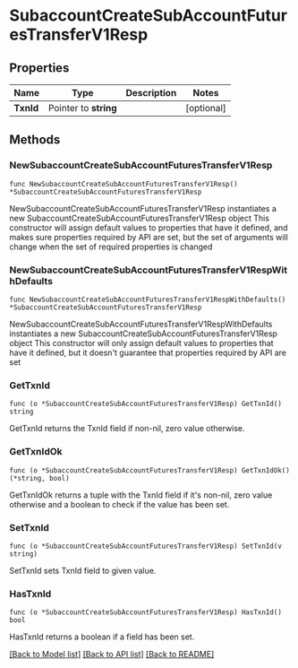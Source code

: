# SubaccountCreateSubAccountFuturesTransferV1Resp

## Properties

Name | Type | Description | Notes
------------ | ------------- | ------------- | -------------
**TxnId** | Pointer to **string** |  | [optional] 

## Methods

### NewSubaccountCreateSubAccountFuturesTransferV1Resp

`func NewSubaccountCreateSubAccountFuturesTransferV1Resp() *SubaccountCreateSubAccountFuturesTransferV1Resp`

NewSubaccountCreateSubAccountFuturesTransferV1Resp instantiates a new SubaccountCreateSubAccountFuturesTransferV1Resp object
This constructor will assign default values to properties that have it defined,
and makes sure properties required by API are set, but the set of arguments
will change when the set of required properties is changed

### NewSubaccountCreateSubAccountFuturesTransferV1RespWithDefaults

`func NewSubaccountCreateSubAccountFuturesTransferV1RespWithDefaults() *SubaccountCreateSubAccountFuturesTransferV1Resp`

NewSubaccountCreateSubAccountFuturesTransferV1RespWithDefaults instantiates a new SubaccountCreateSubAccountFuturesTransferV1Resp object
This constructor will only assign default values to properties that have it defined,
but it doesn't guarantee that properties required by API are set

### GetTxnId

`func (o *SubaccountCreateSubAccountFuturesTransferV1Resp) GetTxnId() string`

GetTxnId returns the TxnId field if non-nil, zero value otherwise.

### GetTxnIdOk

`func (o *SubaccountCreateSubAccountFuturesTransferV1Resp) GetTxnIdOk() (*string, bool)`

GetTxnIdOk returns a tuple with the TxnId field if it's non-nil, zero value otherwise
and a boolean to check if the value has been set.

### SetTxnId

`func (o *SubaccountCreateSubAccountFuturesTransferV1Resp) SetTxnId(v string)`

SetTxnId sets TxnId field to given value.

### HasTxnId

`func (o *SubaccountCreateSubAccountFuturesTransferV1Resp) HasTxnId() bool`

HasTxnId returns a boolean if a field has been set.


[[Back to Model list]](../README.md#documentation-for-models) [[Back to API list]](../README.md#documentation-for-api-endpoints) [[Back to README]](../README.md)


